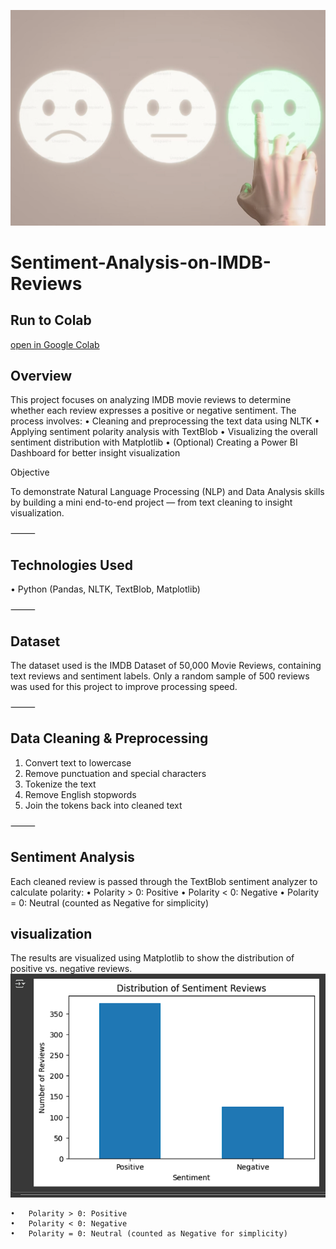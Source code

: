 <p align="center">
  <img src="banner.png" alt="Sentiment Analysis Banner" width="800">
</p>


# Sentiment-Analysis-on-IMDB-Reviews

## Run to Colab
[open in Google Colab](https://colab.research.google.com/drive/1u2cuXZ6TYqwuvZg_W5_iPxE1YOSHrQ9W?usp=sharing)

## Overview
This project focuses on analyzing IMDB movie reviews to determine whether each review expresses a positive or negative sentiment.
The process involves:
	•	Cleaning and preprocessing the text data using NLTK
	•	Applying sentiment polarity analysis with TextBlob
	•	Visualizing the overall sentiment distribution with Matplotlib
	•	(Optional) Creating a Power BI Dashboard for better insight visualization

  Objective

To demonstrate Natural Language Processing (NLP) and Data Analysis skills by building a mini end-to-end project — from text cleaning to insight visualization.

⸻

## Technologies Used
•	Python (Pandas, NLTK, TextBlob, Matplotlib)

⸻

## Dataset

The dataset used is the IMDB Dataset of 50,000 Movie Reviews, containing text reviews and sentiment labels.
Only a random sample of 500 reviews was used for this project to improve processing speed.

⸻

## Data Cleaning & Preprocessing
1.	Convert text to lowercase
2.	Remove punctuation and special characters
3.	Tokenize the text
4.	Remove English stopwords
5.	Join the tokens back into cleaned text

⸻

## Sentiment Analysis

Each cleaned review is passed through the TextBlob sentiment analyzer to calculate polarity:
•	Polarity > 0: Positive
•	Polarity < 0: Negative
•	Polarity = 0: Neutral (counted as Negative for simplicity)

## visualization
The results are visualized using Matplotlib to show the distribution of positive vs. negative reviews.
![chart](Screenshot%202025-10-05%20004132.png)

	•	Polarity > 0: Positive
	•	Polarity < 0: Negative
	•	Polarity = 0: Neutral (counted as Negative for simplicity)
